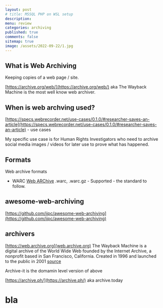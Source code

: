 ```yaml
---
layout: post
# title: MSSQL PHP on WSL setup
description: 
menu: review
categories: archiving
published: true 
comments: false     
sitemap: true
image: /assets/2022-09-22/1.jpg
---
```


<!-- [![alt text](/assets/2021-10-22/email-cover.jpg "email"){:width="800px"}](/assets/2021-10-22/email-cover.jpg) -->
<!-- [![alt text](/assets/2021-10-22/email-cover.jpg "Thanks to Solen Feyissa on unsplash - https://unsplash.com/@solenfeyissa")](https://unsplash.com/@solenfeyissa) -->


<!-- [![alt text](/assets/2021-12-21/desk.jpg "email")](/assets/2021-12-21/desk.jpg) -->

<!-- [![alt text](/assets/2022-09-15/fire-map.jpg "email")](/assets/2022-09-15/fire-map.jpg) -->

<!-- [![alt text](/assets/2022-09-15/cookie.jpg "email")](/assets/2022-09-15/cookie.jpg) -->


## What is Web Archiving

Keeping copies of a web page / site.

[https://archive.org/web/](https://archive.org/web/) aka The Wayback Machine is the most well know web archiver.

## When is web archving used?

[https://specs.webrecorder.net/use-cases/0.1.0/#researcher-saves-an-article](https://specs.webrecorder.net/use-cases/0.1.0/#researcher-saves-an-article) - use cases

My specific use case is for Human Rights Investigators who need to archive social media images / videos for later use to prove what has happened.


## Formats

Web archive formats

- WARC [Web ARChive](https://en.wikipedia.org/wiki/Web_ARChive) .warc, .warc.gz - Supported - the standard to follow.

## awesome-web-archiving

[https://github.com/iipc/awesome-web-archiving](https://github.com/iipc/awesome-web-archiving)


## archivers

[https://web.archive.org](web.archive.org) The Wayback Machine is a digital archive of the World Wide Web founded by the Internet Archive, a nonprofit based in San Francisco, California. Created in 1996 and launched to the public in 2001 [source](https://en.wikipedia.org/wiki/Wayback_Machine)

Archive-it is the domamin level version of above


[https://archive.ph/](https://archive.ph/) aka archive.today




# bla